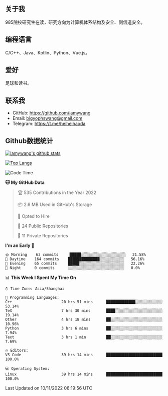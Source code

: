 ## 关于我

985院校研究生在读，研究方向为计算机体系结构及安全、侧信道安全。

## 编程语言

C/C++、Java、Kotlin、Python、Vue.js。

## 爱好

足球和读书。

## 联系我

- GitHub: https://github.com/iamywang
- Email: bigyophswang@gmail.com
- Telegram: https://t.me/heiheihaoda

## Github数据统计

[![iamywang's github stats](https://github-readme-stats.vercel.app/api?username=iamywang&count_private=true&show_icons=true)]()

[![Top Langs](https://github-readme-stats.vercel.app/api/top-langs/?username=iamywang&layout=compact)]()

<!--START_SECTION:waka-->
![Code Time](http://img.shields.io/badge/Code%20Time-537%20hrs%2056%20mins-blue)

**🐱 My GitHub Data** 

> 🏆 535 Contributions in the Year 2022
 > 
> 📦 2.6 MB Used in GitHub's Storage 
 > 
> 💼 Opted to Hire
 > 
> 📜 24 Public Repositories 
 > 
> 🔑 11 Private Repositories  
 > 
**I'm an Early 🐤** 

```text
🌞 Morning    63 commits     █████░░░░░░░░░░░░░░░░░░░░   21.58% 
🌆 Daytime    164 commits    ██████████████░░░░░░░░░░░   56.16% 
🌃 Evening    65 commits     █████░░░░░░░░░░░░░░░░░░░░   22.26% 
🌙 Night      0 commits      ░░░░░░░░░░░░░░░░░░░░░░░░░   0.0%

```


📊 **This Week I Spent My Time On** 

```text
⌚︎ Time Zone: Asia/Shanghai

💬 Programming Languages: 
C++                      20 hrs 51 mins      █████████████░░░░░░░░░░░░   53.14% 
TeX                      7 hrs 30 mins       ████░░░░░░░░░░░░░░░░░░░░░   19.14% 
Other                    4 hrs 18 mins       ██░░░░░░░░░░░░░░░░░░░░░░░   10.96% 
Python                   3 hrs 6 mins        ██░░░░░░░░░░░░░░░░░░░░░░░   7.94% 
Text                     3 hrs 1 min         ██░░░░░░░░░░░░░░░░░░░░░░░   7.69%

🔥 Editors: 
VS Code                  39 hrs 14 mins      █████████████████████████   100.0%

💻 Operating System: 
Linux                    39 hrs 14 mins      █████████████████████████   100.0%

```


 Last Updated on 10/11/2022 06:19:56 UTC
<!--END_SECTION:waka-->

